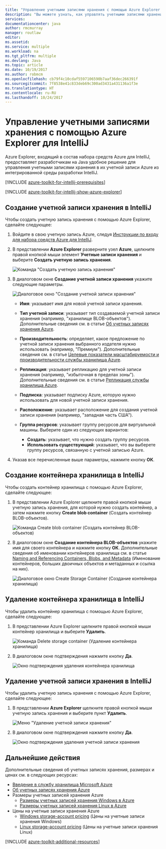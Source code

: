 ```yaml
---
title: "Управление учетными записями хранения с помощью Azure Explorer для IntelliJ"
description: "Вы можете узнать, как управлять учетными записями хранения Azure с помощью Azure Explorer для IntelliJ."
services: 
documentationcenter: java
author: rmcmurray
manager: routlaw
editor: 
ms.assetid: 
ms.service: multiple
ms.workload: na
ms.tgt_pltfrm: multiple
ms.devlang: Java
ms.topic: article
ms.date: 10/19/2017
ms.author: robmcm
ms.openlocfilehash: cb79f4c10cdaf5597106590b7aaf36dec266391f
ms.sourcegitcommit: 7f8538e41c833deb69c300ad3431a431136a1f3e
ms.translationtype: HT
ms.contentlocale: ru-RU
ms.lasthandoff: 10/24/2017
---
```

# <a name="manage-storage-accounts-by-using-the-azure-explorer-for-intellij"></a>Управление учетными записями хранения с помощью Azure Explorer для IntelliJ

Azure Explorer, входящий в состав набора средств Azure для IntelliJ, предоставляет разработчикам на Java удобное решение для управления учетными записями хранения в их учетной записи Azure из интегрированной среды разработки IntelliJ.

[!INCLUDE [azure-toolkit-for-intellij-prerequisites](../includes/azure-toolkit-for-intellij-prerequisites.md)]

[!INCLUDE [azure-toolkit-for-intellij-show-azure-explorer](../includes/azure-toolkit-for-intellij-show-azure-explorer.md)]

## <a name="create-a-storage-account-in-intellij"></a>Создание учетной записи хранения в IntelliJ

Чтобы создать учетную запись хранения с помощью Azure Explorer, сделайте следующее:

1. Войдите в свою учетную запись Azure, следуя [Инструкции по входу для набора средств Azure для IntelliJ]. 

2. В представлении **Azure Explorer** разверните узел **Azure**, щелкните правой кнопкой мыши элемент **Учетные записи хранения** и выберите **Создать учетную запись хранения**.

   ![Команда "Создать учетную запись хранения"][CS01]

3. В диалоговом окне **Создание учетной записи хранения** укажите следующие параметры.

   ![Диалоговое окно "Создание учетной записи хранения"][CS02]

   * **Имя**: указывает имя для новой учетной записи хранения.

   * **Тип учетной записи**: указывает тип создаваемой учетной записи хранения (например, "хранилище BLOB-объектов"). Дополнительные сведения см. в статье [Об учетных записях хранения Azure]. 

   * **Производительность**: определяет, какое предложение по учетной записи хранения выбранного издателя нужно использовать (например, "Премиум"). Дополнительные сведения см. в статье [Целевые показатели масштабируемости и производительности службы хранилища Azure]. 

   * **Репликация**: указывает репликацию для учетной записи хранения (например, "избыточная в пределах зоны"). Дополнительные сведения см. в статье [Репликация службы хранилища Azure]. 

   * **Подписка**: указывает подписку Azure, которую нужно использовать для новой учетной записи хранения.

   * **Расположение**: указывает расположение для создания учетной записи хранения (например, "западная часть США").

   * **Группа ресурсов**: указывает группу ресурсов для виртуальной машины. Выберите один из следующих вариантов:
      * **Создать**: указывает, что нужно создать группу ресурсов.
      * **Использовать существующий**: указывает, что вы выберете группу ресурсов, связанную с учетной записью Azure.

4. Указав все перечисленные выше параметры, нажмите кнопку **ОК**.

## <a name="create-a-storage-container-in-intellij"></a>Создание контейнера хранилища в IntelliJ

Чтобы создать контейнер хранилища с помощью Azure Explorer, сделайте следующее:

1. В представлении Azure Explorer щелкните правой кнопкой мыши учетную запись хранения, для которой нужно создать контейнер, а затем нажмите кнопку **Create blob container** (Создать контейнер BLOB-объектов).

   ![Команда Create blob container (Создать контейнер BLOB-объектов)][CC01]

2. В диалоговом окне **Создание контейнера BLOB-объектов** укажите имя для своего контейнера и нажмите кнопку **ОК**. Дополнительные сведения об именовании контейнеров хранилища см. в статье [Naming and Referencing Containers, Blobs, and Metadata] (Именование контейнеров, больших двоичных объектов и метаданных и ссылка на них).

   ![Диалоговое окно Create Storage Container (Создание контейнера хранилища)][CC02]

## <a name="delete-a-storage-container-in-intellij"></a>Удаление контейнера хранилища в IntelliJ

Чтобы удалить контейнер хранилища с помощью Azure Explorer, сделайте следующее:

1. В представлении Azure Explorer щелкните правой кнопкой мыши контейнер хранилища и выберите **Удалить**.

   ![Команда Delete storage container (Удаление контейнера хранилища)][DC01]

2. В диалоговом окне подтверждения нажмите кнопку **Да**.

   ![Окно подтверждения удаления контейнера хранилища][DC02]

## <a name="delete-a-storage-account-in-intellij"></a>Удаление учетной записи хранения в IntelliJ

Чтобы удалить учетную запись хранения с помощью Azure Explorer, сделайте следующее:

1. В представлении **Azure Explorer** щелкните правой кнопкой мыши учетную запись хранения и выберите пункт **Удалить**.

   ![Меню "Удаление учетной записи хранения"][DS01]

2. В диалоговом окне подтверждения нажмите кнопку **Да**.

   ![Окно подтверждения удаления учетной записи хранения][DS02]

## <a name="next-steps"></a>Дальнейшие действия

Дополнительные сведения об учетных записях хранения, размерах и ценах см. в следующих ресурсах:

* [Введение в службу хранилища Microsoft Azure]
* [Об учетных записях хранения Azure]
* Размеры учетных записей хранения Azure
  * [Размеры учетных записей хранения Windows в Azure]
  * [Размеры учетных записей хранения Linux в Azure]
* Цены на учетные записи хранения Azure
  * [Windows storage-account pricing] (Цены на учетные записи хранения Windows)
  * [Linux storage-account pricing] (Цены на учетные записи хранения Linux)

[!INCLUDE [azure-toolkit-additional-resources](../includes/azure-toolkit-additional-resources.md)]

<!-- URL List -->

[Инструкции по входу для набора средств Azure для IntelliJ]: ./azure-toolkit-for-intellij-sign-in-instructions.md
[Введение в службу хранилища Microsoft Azure]: /azure/storage/storage-introduction
[Об учетных записях хранения Azure]: /azure/storage/storage-create-storage-account
[Репликация службы хранилища Azure]: /azure/storage/storage-redundancy
[Целевые показатели масштабируемости и производительности службы хранилища Azure]: /azure/storage/storage-scalability-targets
[Naming and Referencing Containers, Blobs, and Metadata]: http://go.microsoft.com/fwlink/?LinkId=255555 (Именование контейнеров, больших двоичных объектов и метаданных и ссылка на них)

[Размеры учетных записей хранения Windows в Azure]: /azure/virtual-machines/virtual-machines-windows-sizes
[Размеры учетных записей хранения Linux в Azure]: /azure/virtual-machines/virtual-machines-linux-sizes
[Windows storage-account pricing]: /pricing/details/virtual-machines/windows/ (Цены на учетные записи хранения Windows)
[Linux storage-account pricing]: /pricing/details/virtual-machines/linux/ (Цены на учетные записи хранения Linux)

<!-- IMG List -->

[CS01]: media/azure-toolkit-for-intellij-managing-storage-accounts-using-azure-explorer/CS01.png
[CS02]: media/azure-toolkit-for-intellij-managing-storage-accounts-using-azure-explorer/CS02.png
[CC01]: media/azure-toolkit-for-intellij-managing-storage-accounts-using-azure-explorer/CC01.png
[CC02]: media/azure-toolkit-for-intellij-managing-storage-accounts-using-azure-explorer/CC02.png

[DS01]: media/azure-toolkit-for-intellij-managing-storage-accounts-using-azure-explorer/DS01.png
[DS02]: media/azure-toolkit-for-intellij-managing-storage-accounts-using-azure-explorer/DS02.png
[DC01]: media/azure-toolkit-for-intellij-managing-storage-accounts-using-azure-explorer/DC01.png
[DC02]: media/azure-toolkit-for-intellij-managing-storage-accounts-using-azure-explorer/DC02.png
